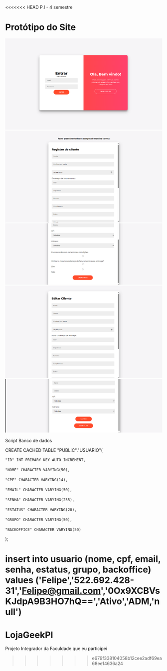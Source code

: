 <<<<<<< HEAD
P.I - 4 semestre 

# Protótipo do Site

  ![Login](Login.png)
  ![Cadastro](Cadastro.png)
  ![Cadastro](Cadastro2.png)
  ![Editar Cliente](EditaCliente.png)
  ![Editar Cliente](EditarCiente2.png)

Script Banco de dados

CREATE CACHED TABLE "PUBLIC"."USUARIO"(

    "ID" INT PRIMARY KEY AUTO_INCREMENT,

    "NOME" CHARACTER VARYING(50),

    "CPF" CHARACTER VARYING(14),

    "EMAIL" CHARACTER VARYING(50),

    "SENHA" CHARACTER VARYING(255),

    "ESTATUS" CHARACTER VARYING(20),

    "GRUPO" CHARACTER VARYING(50),

    "BACKOFFICE" CHARACTER VARYING(50)

);

insert into usuario (nome, cpf, email, senha, estatus, grupo, backoffice) values ('Felipe','522.692.428-31','Felipe@gmail.com','0Ox9XCBVsKJdpA9B3HO7hQ==','Ativo','ADM,'null')
=======
# LojaGeekPI
Projeto Integrador da Faculdade que eu participei
>>>>>>> e679f338104058b12cee2adf69ea68ee14636a24
